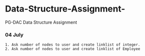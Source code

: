 # Data-Structure-Assignment-
PG-DAC Data Structure Assignment 


### 04 July
    1. Ask number of nodes to user and create linklist of integer.
    2. Ask number of nodes to user and create linklist of Employee
